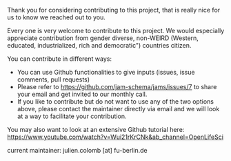 Thank you for considering contributing to this project, that is really nice for us to know we reached out to you.

Every one is very welcome to contribute to this project. We would especially appreciate contribution from gender diverse, non-WEIRD (Western, educated, industrialized, rich and democratic") countries citizen.

You can contribute in different ways:

- You can use Github functionalities to give inputs (issues, issue comments, pull requests)
- Please refer to https://github.com/jam-schema/jams/issues/7 to share your email and get invited to our monthly call.
- If you like to contribute but do not want to use any of the two options above, please contact the maintainer directly via email and we will look at a way to facilitate your contribution.

You may also want to look at an extensive Github tutorial here: https://www.youtube.com/watch?v=Wui21rKrCNk&ab_channel=OpenLifeSci

current maintainer: julien.colomb [at] fu-berlin.de

